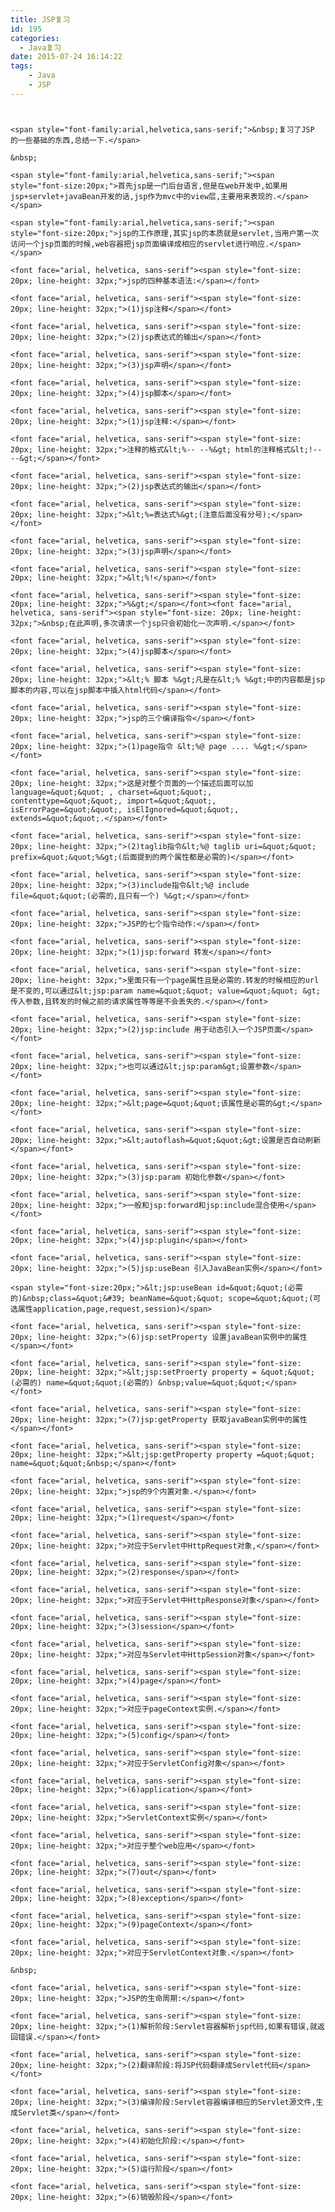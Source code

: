 ```yaml
---
title: JSP复习
id: 195
categories:
  - Java复习
date: 2015-07-24 16:14:22
tags:
	- Java
	- JSP
---
```


# 
	<span style="font-family:arial,helvetica,sans-serif;">&nbsp;复习了JSP 的一些基础的东西,总结一下.</span>

	&nbsp;

	<span style="font-family:arial,helvetica,sans-serif;"><span style="font-size:20px;">首先jsp是一门后台语言,但是在web开发中,如果用jsp+servlet+javaBean开发的话,jsp作为mvc中的view层,主要用来表现的.</span></span>

	<span style="font-family:arial,helvetica,sans-serif;"><span style="font-size:20px;">jsp的工作原理,其实jsp的本质就是servlet,当用户第一次访问一个jsp页面的时候,web容器把jsp页面编译成相应的servlet进行响应.</span></span>

	<font face="arial, helvetica, sans-serif"><span style="font-size: 20px; line-height: 32px;">jsp的四种基本语法:</span></font>

	<font face="arial, helvetica, sans-serif"><span style="font-size: 20px; line-height: 32px;">(1)jsp注释</span></font>

	<font face="arial, helvetica, sans-serif"><span style="font-size: 20px; line-height: 32px;">(2)jsp表达式的输出</span></font>

	<font face="arial, helvetica, sans-serif"><span style="font-size: 20px; line-height: 32px;">(3)jsp声明</span></font>

	<font face="arial, helvetica, sans-serif"><span style="font-size: 20px; line-height: 32px;">(4)jsp脚本</span></font>

	<font face="arial, helvetica, sans-serif"><span style="font-size: 20px; line-height: 32px;">(1)jsp注释:</span></font>

	<font face="arial, helvetica, sans-serif"><span style="font-size: 20px; line-height: 32px;">注释的格式&lt;%-- --%&gt; html的注释格式&lt;!-- --&gt;</span></font>

	<font face="arial, helvetica, sans-serif"><span style="font-size: 20px; line-height: 32px;">(2)jsp表达式的输出</span></font>

	<font face="arial, helvetica, sans-serif"><span style="font-size: 20px; line-height: 32px;">&lt;%=表达式%&gt;(注意后面没有分号);</span></font>

	<font face="arial, helvetica, sans-serif"><span style="font-size: 20px; line-height: 32px;">(3)jsp声明</span></font>

	<font face="arial, helvetica, sans-serif"><span style="font-size: 20px; line-height: 32px;">&lt;%!</span></font>

	<font face="arial, helvetica, sans-serif"><span style="font-size: 20px; line-height: 32px;">%&gt;</span></font><font face="arial, helvetica, sans-serif"><span style="font-size: 20px; line-height: 32px;">&nbsp;在此声明,多次请求一个jsp只会初始化一次声明.</span></font>

	<font face="arial, helvetica, sans-serif"><span style="font-size: 20px; line-height: 32px;">(4)jsp脚本</span></font>

	<font face="arial, helvetica, sans-serif"><span style="font-size: 20px; line-height: 32px;">&lt;% 脚本 %&gt;凡是在&lt;% %&gt;中的内容都是jsp脚本的内容,可以在jsp脚本中插入html代码</span></font>

	<font face="arial, helvetica, sans-serif"><span style="font-size: 20px; line-height: 32px;">jsp的三个编译指令</span></font>

	<font face="arial, helvetica, sans-serif"><span style="font-size: 20px; line-height: 32px;">(1)page指令 &lt;%@ page .... %&gt;</span></font>

	<font face="arial, helvetica, sans-serif"><span style="font-size: 20px; line-height: 32px;">这是对整个页面的一个描述后面可以加language=&quot;&quot; , charset=&quot;&quot;, contenttype=&quot;&quot;, import=&quot;&quot;, isErrorPage=&quot;&quot;, isElIgnored=&quot;&quot;, extends=&quot;&quot;.</span></font>

	<font face="arial, helvetica, sans-serif"><span style="font-size: 20px; line-height: 32px;">(2)taglib指令&lt;%@ taglib uri=&quot;&quot; prefix=&quot;&quot;%&gt;(后面提到的两个属性都是必需的)</span></font>

	<font face="arial, helvetica, sans-serif"><span style="font-size: 20px; line-height: 32px;">(3)include指令&lt;%@ include file=&quot;&quot;(必需的,且只有一个) %&gt;</span></font>

	<font face="arial, helvetica, sans-serif"><span style="font-size: 20px; line-height: 32px;">JSP的七个指令动作:</span></font>

	<font face="arial, helvetica, sans-serif"><span style="font-size: 20px; line-height: 32px;">(1)jsp:forward 转发</span></font>

	<font face="arial, helvetica, sans-serif"><span style="font-size: 20px; line-height: 32px;">里面只有一个page属性且是必需的.转发的时候相应的url是不变的,可以通过&lt;jsp:param name=&quot;&quot; value=&quot;&quot; &gt;传入参数,且转发的时候之前的请求属性等等是不会丢失的.</span></font>

	<font face="arial, helvetica, sans-serif"><span style="font-size: 20px; line-height: 32px;">(2)jsp:include 用于动态引入一个JSP页面</span></font>

	<font face="arial, helvetica, sans-serif"><span style="font-size: 20px; line-height: 32px;">也可以通过&lt;jsp:param&gt;设置参数</span></font>

	<font face="arial, helvetica, sans-serif"><span style="font-size: 20px; line-height: 32px;">&lt;page=&quot;&quot;该属性是必需的&gt;</span></font>

	<font face="arial, helvetica, sans-serif"><span style="font-size: 20px; line-height: 32px;">&lt;autoflash=&quot;&quot;&gt;设置是否自动刷新</span></font>

	<font face="arial, helvetica, sans-serif"><span style="font-size: 20px; line-height: 32px;">(3)jsp:param 初始化参数</span></font>

	<font face="arial, helvetica, sans-serif"><span style="font-size: 20px; line-height: 32px;">一般和jsp:forward和jsp:include混合使用</span></font>

	<font face="arial, helvetica, sans-serif"><span style="font-size: 20px; line-height: 32px;">(4)jsp:plugin</span></font>

	<font face="arial, helvetica, sans-serif"><span style="font-size: 20px; line-height: 32px;">(5)jsp:useBean 引入JavaBean实例</span></font>

	<span style="font-size:20px;">&lt;jsp:useBean id=&quot;&quot;(必需的)&nbsp;class=&quot;&#39; beanName=&quot;&quot; scope=&quot;&quot;(可选属性application,page,request,session)</span>

	<font face="arial, helvetica, sans-serif"><span style="font-size: 20px; line-height: 32px;">(6)jsp:setProperty 设置javaBean实例中的属性</span></font>

	<font face="arial, helvetica, sans-serif"><span style="font-size: 20px; line-height: 32px;">&lt;jsp:setProerty property = &quot;&quot;(必需的) name=&quot;&quot;(必需的) &nbsp;value=&quot;&quot;</span></font>

	<font face="arial, helvetica, sans-serif"><span style="font-size: 20px; line-height: 32px;">(7)jsp:getProperty 获取javaBean实例中的属性</span></font>

	<font face="arial, helvetica, sans-serif"><span style="font-size: 20px; line-height: 32px;">&lt;jsp:getProperty property =&quot;&quot; name=&quot;&quot;&nbsp;</span></font>

	<font face="arial, helvetica, sans-serif"><span style="font-size: 20px; line-height: 32px;">jsp的9个内置对象.</span></font>

	<font face="arial, helvetica, sans-serif"><span style="font-size: 20px; line-height: 32px;">(1)request</span></font>

	<font face="arial, helvetica, sans-serif"><span style="font-size: 20px; line-height: 32px;">对应于Servlet中HttpRequest对象,</span></font>

	<font face="arial, helvetica, sans-serif"><span style="font-size: 20px; line-height: 32px;">(2)response</span></font>

	<font face="arial, helvetica, sans-serif"><span style="font-size: 20px; line-height: 32px;">对应于Servlet中HttpResponse对象</span></font>

	<font face="arial, helvetica, sans-serif"><span style="font-size: 20px; line-height: 32px;">(3)session</span></font>

	<font face="arial, helvetica, sans-serif"><span style="font-size: 20px; line-height: 32px;">对应与Servlet中HttpSession对象</span></font>

	<font face="arial, helvetica, sans-serif"><span style="font-size: 20px; line-height: 32px;">(4)page</span></font>

	<font face="arial, helvetica, sans-serif"><span style="font-size: 20px; line-height: 32px;">对应于pageContext实例.</span></font>

	<font face="arial, helvetica, sans-serif"><span style="font-size: 20px; line-height: 32px;">(5)config</span></font>

	<font face="arial, helvetica, sans-serif"><span style="font-size: 20px; line-height: 32px;">对应于ServletConfig对象</span></font>

	<font face="arial, helvetica, sans-serif"><span style="font-size: 20px; line-height: 32px;">(6)application</span></font>

	<font face="arial, helvetica, sans-serif"><span style="font-size: 20px; line-height: 32px;">ServletContext实例</span></font>

	<font face="arial, helvetica, sans-serif"><span style="font-size: 20px; line-height: 32px;">对应于整个web应用</span></font>

	<font face="arial, helvetica, sans-serif"><span style="font-size: 20px; line-height: 32px;">(7)out</span></font>

	<font face="arial, helvetica, sans-serif"><span style="font-size: 20px; line-height: 32px;">(8)exception</span></font>

	<font face="arial, helvetica, sans-serif"><span style="font-size: 20px; line-height: 32px;">(9)pageContext</span></font>

	<font face="arial, helvetica, sans-serif"><span style="font-size: 20px; line-height: 32px;">对应于ServletContext对象.</span></font>

	&nbsp;

	<font face="arial, helvetica, sans-serif"><span style="font-size: 20px; line-height: 32px;">JSP的生命周期:</span></font>

	<font face="arial, helvetica, sans-serif"><span style="font-size: 20px; line-height: 32px;">(1)解析阶段:Servlet容器解析jsp代码,如果有错误,就返回错误.</span></font>

	<font face="arial, helvetica, sans-serif"><span style="font-size: 20px; line-height: 32px;">(2)翻译阶段:将JSP代码翻译成Servlet代码</span></font>

	<font face="arial, helvetica, sans-serif"><span style="font-size: 20px; line-height: 32px;">(3)编译阶段:Servlet容器编译相应的Servlet源文件,生成Servlet类</span></font>

	<font face="arial, helvetica, sans-serif"><span style="font-size: 20px; line-height: 32px;">(4)初始化阶段:</span></font>

	<font face="arial, helvetica, sans-serif"><span style="font-size: 20px; line-height: 32px;">(5)运行阶段</span></font>

	<font face="arial, helvetica, sans-serif"><span style="font-size: 20px; line-height: 32px;">(6)销毁阶段</span></font>
